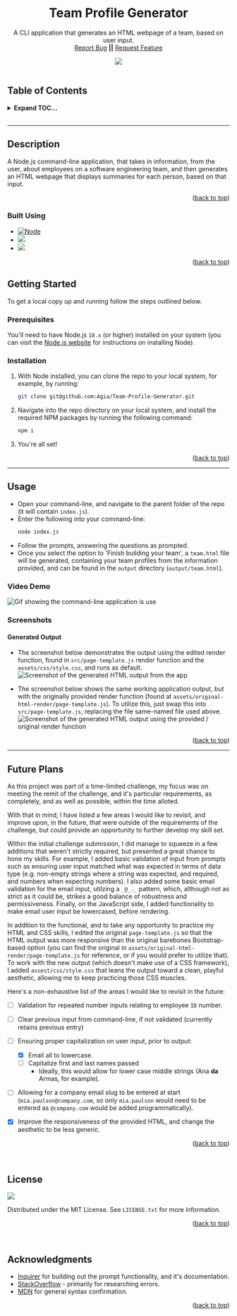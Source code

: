 <div align="center">

<h1 align="center">Team Profile Generator</h1>

  <p align="center">
    A CLI application that generates an HTML webpage of a team, based on user input.
    <br />
    <a href="https://github.com/Agia/Team-Profile-Generator/issues">Report Bug</a>
    <strong>||</strong>
    <a href="https://github.com/Agia/Team-Profile-Generator/issues">Request Feature</a>
  </p>

  <img src="https://img.shields.io/static/v1?label=LICENSE&message=MIT&color=orange&style=for-the-badge" />
</div>

<br />

## Table of Contents
<details>
  <summary><strong>Expand TOC...</strong></summary>
  <ol>
    <li>
      <a href="#description">Description</a>
      <ul>
        <li><a href="#built-using">Built Using</a></li>
      </ul>
    </li>
    <li>
      <a href="#getting-started">Getting Started</a>
      <ul>
        <li><a href="#prerequisites">Prerequisites</a></li>
        <li><a href="#installation">Installation</a></li>
      </ul>
    </li>
    <li><a href="#usage">Usage</a></li>
    <li><a href="#future-plans">Future Plans</a></li>
    <li><a href="#license">License</a></li>
    <li><a href="#acknowledgments">Acknowledgments</a></li>
  </ol>
</details>
<br />
<hr />

## Description

A Node.js command-line application, that takes in information, from the user, about employees on a software engineering team, and then generates an HTML webpage that displays summaries for each person, based on that input.

<p align="right">(<a href="#readme-top">back to top</a>)</p>

### Built Using

* [![Node][Node.js]][Node-url]
* <img src="https://img.shields.io/badge/inquirer-ff0000?style=for-the-badge&logo=npm&logoColor=white" />
* <img src="https://img.shields.io/badge/jest-blue?style=for-the-badge&logo=npm&logoColor=white" />


<p align="right">(<a href="#table-of-contents">back to top</a>)</p>


## Getting Started

To get a local copy up and running follow the steps outlined below.

### Prerequisites

You'll need to have Node.js `18.x` (or higher) installed on your system (you can visit the [Node.js website](https://nodejs.org/en/) for instructions on installing Node).


### Installation

1. With Node installed, you can clone the repo to your local system, for example, by running:
    ```sh
    git clone git@github.com:Agia/Team-Profile-Generator.git
    ```
2. Navigate into the repo directory on your local system, and install the required NPM packages by running the following command:
    ```sh
    npm i
    ```
3. You're all set!

<p align="right">(<a href="#table-of-contents">back to top</a>)</p>

<hr/>

## Usage

- Open your command-line, and navigate to the parent folder of the repo (it will contain `index.js`).
- Enter the following into your command-line:
    ```sh
    node index.js
    ```
- Follow the prompts, answering the questions as prompted.
- Once you select the option to 'Finish building your team', a `team.html` file will be generated, containing your team profiles from the information provided, and can be found in the `output` directory (`output/team.html`).

### Video Demo

![Gif showing the command-line application is use](./assets/img/Team-Profile-Generator.gif)

### Screenshots

#### Generated Output

- The screenshot below demonstrates the output using the edited render function, found in `src/page-template.js` render function and the `assets/css/style.css`, and runs as default.
![Screenshot of the generated HTML output from the app](./assets/img/screenshot-noticeboard.png)

- The screenshot below shows the same working application output, but with the originally provided render function (found at `assets/original-html-render/page-template.js`). To utilize this, just swap this into `src/page-template.js`, replacing the file same-named file used above.
![Screenshot of the generated HTML output using the provided / original render function](./assets/img/screenshot-providedhtml.png)

<p align="right">(<a href="#table-of-contents">back to top</a>)</p>

<hr/>

## Future Plans

As this project was part of a time-limited challenge, my focus was on meeting the remit of the challenge, and it's particular requirements, as completely, and as well as possible, within the time alloted.

With that in mind, I have listed a few areas I would like to revisit, and improve upon, in the future, that were outside of the requirements of the challenge, but could provide an opportunity to further develop my skill set.

Within the initial challenge submission, I did manage to squeeze in a few additions that weren't strictly required, but presented a great chance to hone my skills. For example, I added basic validation of input from prompts such as ensuring user input matched what was expected in terms of data type (e.g. non-empty strings where a string was expected, and required, and numbers when expecting numbers). I also added some basic email validation for the email input, utilzing a `_@_._` pattern, which, although not as strict as it could be, strikes a good balance of robustness and permissiveness. Finally, on the JavaScript side, I added functionality to make email user input be lowercased, before rendering.

In addition to the functional, and to take any opportunity to practice my HTML and CSS skills, I edited the original `page-template.js` so that the HTML output was more responsive than the original barebones Bootstrap-based option (you can find the original in `assets/original-html-render/page-template.js` for reference, or if you would prefer to utilize that). To work with the new output (which doesn't make use of a CSS framework), I added `assest/css/style.css` that leans the output toward a clean, playful aesthetic, allowing me to keep practicing those CSS muscles.

Here's a non-exhaustive list of the areas I would like to revisit in the future:

- [ ] Validation for repeated number inputs relating to employee `ID` number.
- [ ] Clear previous input from command-line, if not validated (currently retains previous entry)
- [ ] Ensuring proper capitalization on user input, prior to output:
    - [x] Email all to lowercase.
    - [ ] Capitalize first and last names passed
        - Ideally, this would allow for lower case middle strings (Ana **da** Armas, for example).
- [ ] Allowing for a company email slug to be entered at start (`mia.paulson@company.com`, so only `mia.paulson` would need to be entered as `@company.com` would be added programmatically).
- [x] Improve the responsiveness of the provided HTML, and change the aesthetic to be less generic.


<p align="right">(<a href="#table-of-contents">back to top</a>)</p>

<br/>

## License
<img src="https://img.shields.io/static/v1?label=LICENSE&message=MIT&color=orange&style=for-the-badge" />

Distributed under the MIT License. See `LICENSE.txt` for more information.

<p align="right">(<a href="#table-of-contents">back to top</a>)</p>

<br/>

## Acknowledgments

* [Inquirer]() for building out the prompt functionality, and it's documentation.
* [StackOverflow]() - primarily for researching errors.
* [MDN]() for general syntax confirmation.

<p align="right">(<a href="#table-of-contents">back to top</a>)</p>



<!-- MARKDOWN LINKS & IMAGES -->
[Node.js]: https://img.shields.io/badge/node.js-000000?style=for-the-badge&logo=nodedotjs&logoColor=white
[Node-url]: https://nodejs.org
